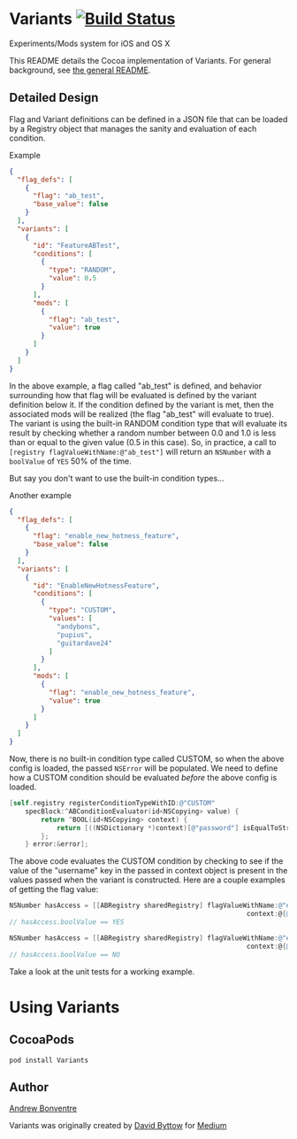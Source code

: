 Variants [![Build Status](https://travis-ci.org/andybons/ABVariants.svg?branch=master)](https://travis-ci.org/andybons/ABVariants)
========
Experiments/Mods system for iOS and OS X

This README details the Cocoa implementation of Variants. For general background, see [the general README](https://github.com/Medium/variants/).

## Detailed Design

Flag and Variant definitions can be defined in a JSON file that can be loaded by a Registry object that manages the sanity and evaluation of each condition.

Example
```json
{
  "flag_defs": [
    {
      "flag": "ab_test",
      "base_value": false
    }
  ],
  "variants": [
    {
      "id": "FeatureABTest",
      "conditions": [
        {
          "type": "RANDOM",
          "value": 0.5
        }
      ],
      "mods": [
        {
          "flag": "ab_test",
          "value": true
        }
      ]
    }
  ]
}
```

In the above example, a flag called "ab_test" is defined, and behavior surrounding how that flag will be evaluated is defined by the variant definition below it. If the condition defined by the variant is met, then the associated mods will be realized (the flag "ab_test" will evaluate to true). The variant is using the built-in RANDOM condition type that will evaluate its result by checking whether a random number between 0.0 and 1.0 is less than or equal to the given value (0.5 in this case). So, in practice, a call to `[registry flagValueWithName:@"ab_test"]` will return an `NSNumber` with a `boolValue` of `YES` 50% of the time.

But say you don't want to use the built-in condition types...

Another example
```json
{
  "flag_defs": [
    {
      "flag": "enable_new_hotness_feature",
      "base_value": false
    }
  ],
  "variants": [
    {
      "id": "EnableNewHotnessFeature",
      "conditions": [
        {
          "type": "CUSTOM",
          "values": [
            "andybons",
            "pupius",
            "guitardave24"
          ]
        }
      ],
      "mods": [
        {
          "flag": "enable_new_hotness_feature",
          "value": true
        }
      ]
    }
  ]
}
```

Now, there is no built-in condition type called CUSTOM, so when the above config is loaded, the passed `NSError` will be populated. We need to define how a CUSTOM condition should be evaluated _before_ the above config is loaded.

```objective-c
[self.registry registerConditionTypeWithID:@"CUSTOM"
    specBlock:^ABConditionEvaluator(id<NSCopying> value) {
        return ^BOOL(id<NSCopying> context) {
            return [((NSDictionary *)context)[@"password"] isEqualToString:(NSString *)value];
        };
    } error:&error];
```

The above code evaluates the CUSTOM condition by checking to see if the value of the "username" key in the passed in context object is present in the values passed when the variant is constructed. Here are a couple examples of getting the flag value:

```objective-c
NSNumber hasAccess = [[ABRegistry sharedRegistry] flagValueWithName:@"enable_new_hotness_feature"
                                                            context:@{@"username": @"andybons"}];
// hasAccess.boolValue == YES

NSNumber hasAccess = [[ABRegistry sharedRegistry] flagValueWithName:@"enable_new_hotness_feature"
                                                            context:@{@"username": @"tessr"}];
// hasAccess.boolValue == NO
```

Take a look at the unit tests for a working example.

# Using Variants

## CocoaPods

```shell
pod install Variants
```

## Author

[Andrew Bonventre](https://github.com/andybons)

Variants was originally created by [David Byttow](https://github.com/guitardave24) for [Medium](https://github.com/Medium/variants)
